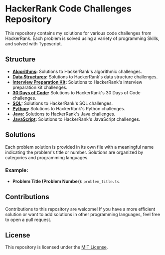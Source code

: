 # HackerRank Code Challenges Repository

This repository contains my solutions for various code challenges from HackerRank. Each problem is solved using a variety of programming Skills, and solved with Typescript.

## Structure

- **[Algorithms](./Algorithms/):** Solutions to HackerRank's algorithmic challenges.
- **[Data Structures](./Data%20Structures/):** Solutions to HackerRank's data structure challenges.
- **[Interview Preparation Kit](./Interview%20Preparation%20Kit/):** Solutions to HackerRank's interview preparation kit challenges.
- **[30 Days of Code](./30%20Days%20of%20Code/):** Solutions to HackerRank's 30 Days of Code challenges.
- **[SQL](./SQL/):** Solutions to HackerRank's SQL challenges.
- **[Python](./Python/):** Solutions to HackerRank's Python challenges.
- **[Java](./Java/):** Solutions to HackerRank's Java challenges.
- **[JavaScript](./JavaScript/):** Solutions to HackerRank's JavaScript challenges.

## Solutions

Each problem solution is provided in its own file with a meaningful name indicating the problem's title or number. Solutions are organized by categories and programming languages.

### Example:

- **Problem Title (Problem Number)**: `problem_title.ts`.

## Contributions

Contributions to this repository are welcome! If you have a more efficient solution or want to add solutions in other programming languages, feel free to open a pull request.

## License

This repository is licensed under the [MIT License](LICENSE).
